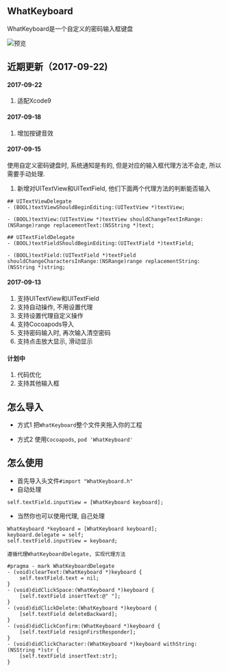 ## WhatKeyboard


WhatKeyboard是一个自定义的密码输入框键盘

![预览](http://oak4eha4y.bkt.clouddn.com/WhatKeyboard.png)        
 
## 近期更新（2017-09-22)

#### 2017-09-22
1. 适配Xcode9

#### 2017-09-18
1. 增加按键音效

#### 2017-09-15
使用自定义密码键盘时, 系统通知是有的, 但是对应的输入框代理方法不会走, 所以需要手动处理.
1. 新增对UITextView和UITextField, 他们下面两个代理方法的判断能否输入

```
## UITextViewDelegate
- (BOOL)textViewShouldBeginEditing:(UITextView *)textView;

- (BOOL)textView:(UITextView *)textView shouldChangeTextInRange:(NSRange)range replacementText:(NSString *)text;

## UITextFieldDelegate
- (BOOL)textFieldShouldBeginEditing:(UITextField *)textField; 

- (BOOL)textField:(UITextField *)textField shouldChangeCharactersInRange:(NSRange)range replacementString:(NSString *)string; 
```

#### 2017-09-13

1. 支持UITextView和UITextField
2. 支持自动操作, 不用设置代理
3. 支持设置代理自定义操作
4. 支持Cocoapods导入
5. 支持密码输入时, 再次输入清空密码
6. 支持点击放大显示, 滑动显示

#### 计划中

1. 代码优化
2. 支持其他输入框
             

## 怎么导入

* 方式1
把`WhatKeyboard`整个文件夹拖入你的工程

* 方式2
使用`Cocoapods`, `pod 'WhatKeyboard'`

## 怎么使用
* 首先导入头文件`#import "WhatKeyboard.h"`
* 自动处理

```
self.textField.inputView = [WhatKeyboard keyboard];
```

* 当然你也可以使用代理, 自己处理

```
WhatKeyboard *keyboard = [WhatKeyboard keyboard];
keyboard.delegate = self;
self.textField.inputView = keyboard;

遵循代理WhatKeyboardDelegate, 实现代理方法

#pragma - mark WhatKeyboardDelegate
- (void)clearText:(WhatKeyboard *)keyboard {
    self.textField.text = nil;
}
- (void)didClickSpace:(WhatKeyboard *)keyboard {
    [self.textField insertText:@" "];
}
- (void)didClickDelete:(WhatKeyboard *)keyboard {
    [self.textField deleteBackward];
}
- (void)didClickConfirm:(WhatKeyboard *)keyboard {
    [self.textField resignFirstResponder];
}
- (void)didClickCharacter:(WhatKeyboard *)keyboard withString:(NSString *)str {
    [self.textField insertText:str];
}
```

